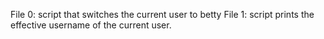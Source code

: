 File 0: script that switches the current user to betty
File 1: script prints the effective username of the current user.
